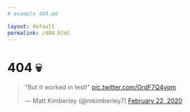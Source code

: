 ```yaml
---
# example 404.md

layout: default
permalink: /404.html
---
```


# 404 :skull:

<blockquote class="twitter-tweet"><p lang="en" dir="ltr">&quot;But it worked in test!&quot; <a href="https://t.co/GrdF7Q4vqm">pic.twitter.com/GrdF7Q4vqm</a></p>&mdash; Matt Kimberley (@mkimberley7) <a href="https://twitter.com/mkimberley7/status/1231196770258079746?ref_src=twsrc%5Etfw">February 22, 2020</a></blockquote> <script async src="https://platform.twitter.com/widgets.js" charset="utf-8"></script>